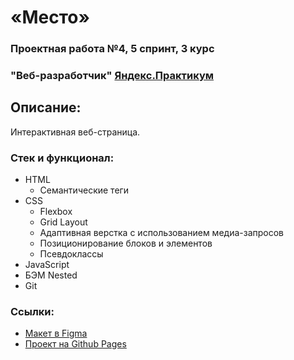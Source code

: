 # «Место»
### Проектная работа №4, 5 спринт, 3 курс
### "Веб-разработчик" [Яндекс.Практикум](https://practicum.yandex.ru/)

## Описание:
Интерактивная веб-страница.

### Стек и функционал:
* HTML
    * Семантические теги
* CSS
    * Flexbox
    * Grid Layout
    * Адаптивная верстка с использованием медиа-запросов
    * Позиционирование блоков и элементов
    * Псевдоклассы
* JavaScript
* БЭМ Nested
* Git
### Ссылки:
  * [Макет в Figma](https://www.figma.com/file/2cn9N9jSkmxD84oJik7xL7/JavaScript.-Sprint-4?node-id=0%3A1)
  * [Проект на Github Pages](https://13thirteenth13.github.io/mesto/index.html)
